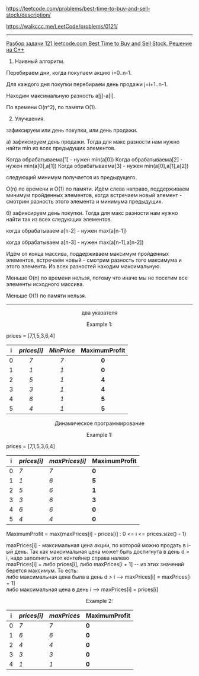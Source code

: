 https://leetcode.com/problems/best-time-to-buy-and-sell-stock/description/

https://walkccc.me/LeetCode/problems/0121/

__________

[Разбор задачи 121 leetcode.com Best Time to Buy and Sell Stock. Решение на C++](https://www.youtube.com/watch?v=1SS2WnsMcbU&ab_channel=3.5%D0%B7%D0%B0%D0%B4%D0%B0%D1%87%D0%B8%D0%B2%D0%BD%D0%B5%D0%B4%D0%B5%D0%BB%D1%8E)

1. Наивный алгоритм. 

Перебираем дни, когда покупаем акцию i=0..n-1.

Для каждого дня покупки перебираем день продажи j=i+1..n-1.

Находим максимальную разность а[j]-а[i]. 

По времени O(n^2), по памяти O(1).

2. Улучшения.

зафиксируем или день покупки, или день продажи.

а) зафиксируем день продажи.
Тогда для макс разности нам нужно найти min из всех 
предыдущих элементов.

Когда обрабатываема[1] - нужен min(а[0])
Когда обрабатываема[2] - нужен min(а[0],а[1])
Когда обрабатываема[3] - нужен min(а[0],а[1],а[2])

следующий минимум получается из предыдущего.

O(n) по времени и O(1) по памяти.
Идём слева направо, поддерживаем минимум пройденных 
элементов, когда встречаем новый элемент - смотрим 
разность этого элемента и минимума предыдущих.

б) зафиксируем день покупки.
Тогда для макс разности нам нужно найти тах из всех 
следующих элементов.

когда обрабатываем а[п-2] - нужен max(а[n-1])

когда обрабатываем а[п-3] - нужен max(а[n-1],а[n-2])


Идём от конца массива, поддерживаем максимум 
пройденных элементов, встречаем новый - смотрим 
разность того максимума и этого элемента. Из всех 
разностей находим максимальную.

Меньше O(n) по времени нельзя, потому что иначе мы не 
посетим все элементы исходного массива.

Меньше O(1) по памяти нельзя.

__________

<p align="center"> два указателя </p>

<p align="center"> Example 1: </p>

prices = [7,1,5,3,6,4]

| i 	| _prices[i]_ 	| _MinPrice_ 	| **MaximumProfit** 	|
|:-:	|:-----------:	|:----------:	|:-----------------:	|
| 0 	|     _7_     	|     _7_    	|       **0**       	|
| 1 	|     _1_     	|     _1_    	|       **0**       	|
| 2 	|     _5_     	|     _1_    	|       **4**       	|
| 3 	|     _3_     	|     _1_    	|       **4**       	|
| 4 	|     _6_     	|     _1_    	|       **5**       	|
| 5 	|     _4_     	|     _1_    	|       **5**       	|

<p align="center"> Динамическое программирование </p>

<p align="center"> Example 1: </p>

prices = [7,1,5,3,6,4]

| i 	| _prices[i]_ 	| _maxPrices[i]_ 	| **MaximumProfit** 	|
|---	|-------------	|-------------	|-------------------	|
| 0 	| _7_         	| _7_         	| **0**             	|
| 1 	| _1_         	| _6_         	| **5**             	|
| 2 	| _5_         	| _6_         	| **1**             	|
| 3 	| _3_         	| _6_         	| **3**             	|
| 4 	| _6_         	| _6_         	| **0**             	|
| 5 	| _4_         	| _4_         	| **0**             	|



MaximumProfit = max{maxPrices[i] - prices[i] : 0 <= i <= prices.size() - 1}

maxPrices[i] - максимальная цена акции, по которой можно продать в i-ый день. 
Так как максимальная цена может быть достигнута в день d > i, надо заполнять этот контейнер справа налево  
maxPrices[i] = либо prices[i], либо maxPrices[i + 1] -- из этих значений берется максимум. 
То есть:  
либо максимальная цена была в день d > i --> maxPrices[i] = maxPrices[i + 1]  
либо максимальная цена в день i --> maxPrices[i] = prices[i]


<p align="center"> Example 2: </p>

| i 	| _prices[i]_ 	| _maxPrices_ 	| **MaximumProfit** 	|
|---	|-------------	|-------------	|-------------------	|
| 0 	| _7_         	| _7_         	| **0**             	|
| 1 	| _6_         	| _6_         	| **0**             	|
| 2 	| _4_         	| _4_         	| **0**             	|
| 3 	| _3_         	| _3_         	| **0**             	|
| 4 	| _1_         	| _1_         	| **0**             	|
